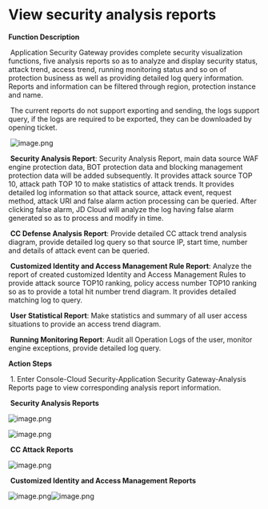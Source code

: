 # View security analysis reports

**Function Description** 

​    Application Security Gateway provides complete security visualization functions, five analysis reports so as to analyze and display security status, attack trend, access trend, running monitoring status and so on of protection business as well as providing detailed log query information. Reports and information can be filtered through region, protection instance and name.

​    The current reports do not support exporting and sending, the logs support query, if the logs are required to be exported, they can be downloaded by opening ticket.

​    ![image.png](https://img1.jcloudcs.com/cms/892d6bff-75d2-464e-a215-07623eab204e20180817142308.png)

​    **Security Analysis Report**: Security Analysis Report, main data source WAF engine protection data, BOT protection data and blocking management protection data will be added subsequently. It provides attack source TOP 10, attack path TOP 10 to make statistics of attack trends. It provides detailed log information so that attack source, attack event, request method, attack URI and false alarm action processing can be queried. After clicking false alarm, JD Cloud will analyze the log having false alarm generated so as to process and modify in time.

​    **CC Defense Analysis Report**: Provide detailed CC attack trend analysis diagram, provide detailed log query so that source IP, start time, number and details of attack event can be queried.

​    **Customized Identity and Access Management Rule Report**: Analyze the report of created customized Identity and Access Management Rules to provide attack source TOP10 ranking, policy access number TOP10 ranking so as to provide a total hit number trend diagram. It provides detailed matching log to query.

​    **User Statistical Report**: Make statistics and summary of all user access situations to provide an access trend diagram.

​    **Running Monitoring Report**: Audit all Operation Logs of the user, monitor engine exceptions, provide detailed log query.

**Action Steps**

​    1. Enter Console-Cloud Security-Application Security Gateway-Analysis Reports page to view corresponding analysis report information.

​    **Security Analysis Reports**

![image.png](https://img1.jcloudcs.com/cms/afc2e08f-5d78-4c1f-8223-48052c23ebe920180817143621.png)

![image.png](https://img1.jcloudcs.com/cms/6646af24-53d9-40d0-93a2-b92713d9173820180817143742.png)

​    **CC Attack Reports**

![image.png](https://img1.jcloudcs.com/cms/454878e1-2767-4769-8473-de6721e3ea6320180817143842.png)

​    **Customized Identity and Access Management Reports**

![image.png](https://img1.jcloudcs.com/cms/b484e7c3-b367-4329-8db8-5710dbe20bab20180817144009.png)![image.png](https://img1.jcloudcs.com/cms/053328bd-ecdd-4dc1-82d2-6e9a7facb33320180817144039.png)

​    